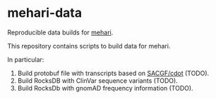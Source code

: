 # mehari-data

Reproducible data builds for [mehari](https://github.com/bihealth/mehari).

This repository contains scripts to build data for mehari.

In particular:

1. Build protobuf file with transcripts based on [SACGF/cdot](https://github.com/SACGF/cdot) (TODO).
2. Build RocksDB with ClinVar sequence variants (TODO).
3. Build RocksDb with gnomAD frequency information (TODO).
